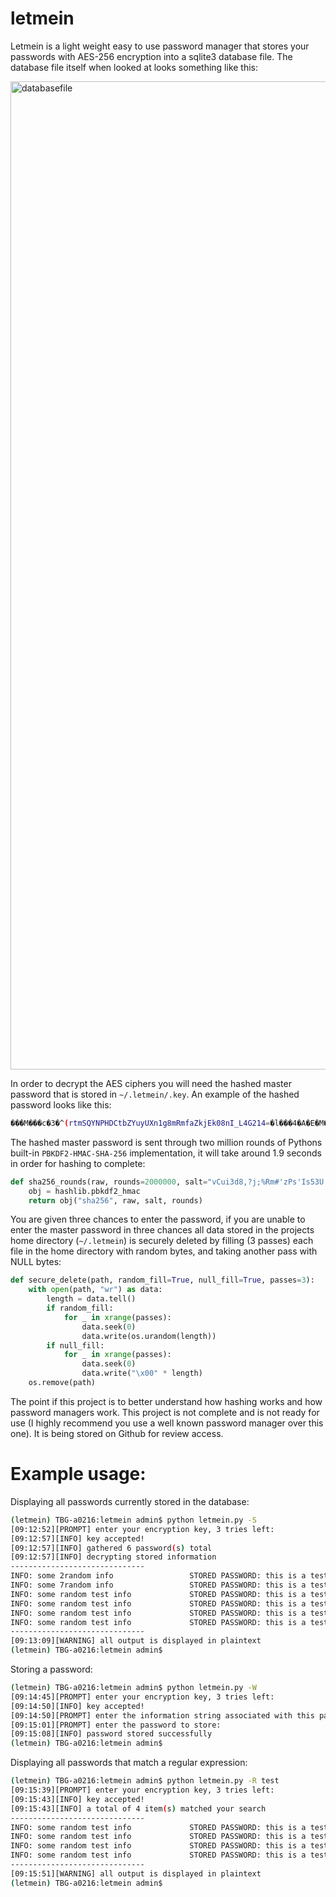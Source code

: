 # letmein

Letmein is a light weight easy to use password manager that stores your passwords with AES-256 encryption into a sqlite3 database file. The database file itself when looked at looks something like this:

<img width="1581" alt="databasefile" src="https://user-images.githubusercontent.com/14183473/42097397-abc213fa-7b7d-11e8-92d4-19f3f9848892.png">

In order to decrypt the AES ciphers you will need the hashed master password that is stored in `~/.letmein/.key`. An example of the hashed password looks like this:

```bash
���M���c�3�^(rtmSQYNPHDCtbZYuyUXn1g8mRmfaZkjEk08nI_L4G214=�l���4�A�E�M�{:44
```

The hashed master password is sent through two million rounds of Pythons built-in `PBKDF2-HMAC-SHA-256` implementation, it will take around 1.9 seconds in order for hashing to complete:

```python
def sha256_rounds(raw, rounds=2000000, salt="vCui3d8,?j;%Rm#'zPs'Is53U:43DS%8rs$_FBsrLD_nQ"):
    obj = hashlib.pbkdf2_hmac
    return obj("sha256", raw, salt, rounds)
```

You are given three chances to enter the password, if you are unable to enter the master password in three chances all data stored in the projects home directory (`~/.letmein`) is securely deleted by filling (3 passes) each file in the home directory with random bytes, and taking another pass with NULL bytes:

```python
def secure_delete(path, random_fill=True, null_fill=True, passes=3):
    with open(path, "wr") as data:
        length = data.tell()
        if random_fill:
            for _ in xrange(passes):
                data.seek(0)
                data.write(os.urandom(length))
        if null_fill:
            for _ in xrange(passes):
                data.seek(0)
                data.write("\x00" * length)
    os.remove(path)
```

The point if this project is to better understand how hashing works and how password managers work. This project is not complete and is not ready for use (I highly recommend you use a well known password manager over this one). It is being stored on Github for review access.

# Example usage:

Displaying all passwords currently stored in the database:

```bash
(letmein) TBG-a0216:letmein admin$ python letmein.py -S
[09:12:52][PROMPT] enter your encryption key, 3 tries left: 
[09:12:57][INFO] key accepted!
[09:12:57][INFO] gathered 6 password(s) total
[09:12:57][INFO] decrypting stored information
------------------------------
INFO: some 2random info                 STORED PASSWORD: this is a testing password1             
INFO: some 7random info                 STORED PASSWORD: this is a test password2                
INFO: some random test info             STORED PASSWORD: this is a test password2                
INFO: some random test info             STORED PASSWORD: this is a test password2                
INFO: some random test info             STORED PASSWORD: this is a test password2                
INFO: some random test info             STORED PASSWORD: this is a test password2                
------------------------------
[09:13:09][WARNING] all output is displayed in plaintext
(letmein) TBG-a0216:letmein admin$ 
```

Storing a password:

```bash
(letmein) TBG-a0216:letmein admin$ python letmein.py -W
[09:14:45][PROMPT] enter your encryption key, 3 tries left: 
[09:14:50][INFO] key accepted!
[09:14:50][PROMPT] enter the information string associated with this password: this is a password storing teset
[09:15:01][PROMPT] enter the password to store: 
[09:15:08][INFO] password stored successfully
(letmein) TBG-a0216:letmein admin$ 
```

Displaying all passwords that match a regular expression:

```bash
(letmein) TBG-a0216:letmein admin$ python letmein.py -R test
[09:15:39][PROMPT] enter your encryption key, 3 tries left: 
[09:15:43][INFO] key accepted!
[09:15:43][INFO] a total of 4 item(s) matched your search
------------------------------
INFO: some random test info             STORED PASSWORD: this is a test password2                
INFO: some random test info             STORED PASSWORD: this is a test password2                
INFO: some random test info             STORED PASSWORD: this is a test password2                
INFO: some random test info             STORED PASSWORD: this is a test password2                
------------------------------
[09:15:51][WARNING] all output is displayed in plaintext
(letmein) TBG-a0216:letmein admin$ 
```
